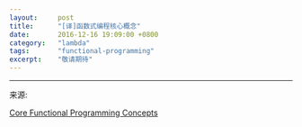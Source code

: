 ```yaml
---
layout:     post
title:      "[译]函数式编程核心概念"
date:       2016-12-16 19:09:00 +0800
category:   "lambda"
tags:       "functional-programming"
excerpt:    "敬请期待"
---
```


----
来源:

[Core Functional Programming Concepts](https://thesocietea.org/2016/12/core-functional-programming-concepts/)
